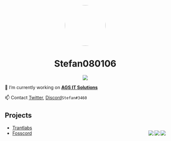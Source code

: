 <p align="center">    
    <img style="border-radius: 100px" width="128" height="128" src="https://avatars.githubusercontent.com/u/53957363?v=4">
</p>
<h1 align="center">Stefan080106</h1>

<p align="center">    
    <img src="https://metrics.lecoq.io/Stefan080106?template=classic&base.header=0&isocalendar=1&languages=1&lines=1&traffic=1&projects=1&isocalendar.duration=half-year&languages.limit=8&languages.sections=most-used&languages.colors=github&languages.threshold=0%25&languages.indepth=false&languages.recent.load=300&languages.recent.days=14&projects.limit=4&projects.descriptions=false&config.timezone=Europe%2FBerlin"/>
</p>

🔭 I’m currently working on **[AGS IT Solutions](https://github.com/ags-it-solutions/)**

📫 Contact [Twitter](https://twitter.com/Stefan080106), [Discord](https://discord.com/users/433597946764722179)``Stefan#3460`` 

<p>
<h2>Projects</h2>
</p>

<ul>
	<li>
		<a href="https://github.com/trantlabs">Trantlabs</a>
	</li>
	<li>
		<a href="https://github.com/fosscord/fosscord">Fosscord
		<img align="right" src="https://img.shields.io/opencollective/all/fosscord">
		<img align="right" src="https://img.shields.io/github/contributors/fosscord/fosscord">
		<img align="right" src="https://img.shields.io/github/stars/fosscord/fosscord">
		</a>
	</li>
</ul>
